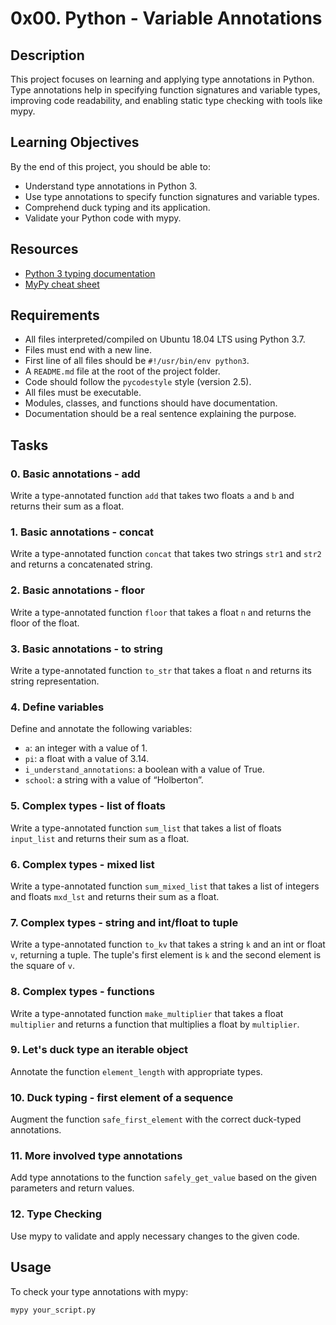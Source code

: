 # 0x00. Python - Variable Annotations

## Description

This project focuses on learning and applying type annotations in Python. Type annotations help in specifying function signatures and variable types, improving code readability, and enabling static type checking with tools like mypy.

## Learning Objectives

By the end of this project, you should be able to:

- Understand type annotations in Python 3.
- Use type annotations to specify function signatures and variable types.
- Comprehend duck typing and its application.
- Validate your Python code with mypy.

## Resources

- [Python 3 typing documentation](https://docs.python.org/3/library/typing.html)
- [MyPy cheat sheet](https://mypy.readthedocs.io/en/stable/cheat_sheet_py3.html)

## Requirements

- All files interpreted/compiled on Ubuntu 18.04 LTS using Python 3.7.
- Files must end with a new line.
- First line of all files should be `#!/usr/bin/env python3`.
- A `README.md` file at the root of the project folder.
- Code should follow the `pycodestyle` style (version 2.5).
- All files must be executable.
- Modules, classes, and functions should have documentation.
- Documentation should be a real sentence explaining the purpose.

## Tasks

### 0. Basic annotations - add

Write a type-annotated function `add` that takes two floats `a` and `b` and returns their sum as a float.

### 1. Basic annotations - concat

Write a type-annotated function `concat` that takes two strings `str1` and `str2` and returns a concatenated string.

### 2. Basic annotations - floor

Write a type-annotated function `floor` that takes a float `n` and returns the floor of the float.

### 3. Basic annotations - to string

Write a type-annotated function `to_str` that takes a float `n` and returns its string representation.

### 4. Define variables

Define and annotate the following variables:

- `a`: an integer with a value of 1.
- `pi`: a float with a value of 3.14.
- `i_understand_annotations`: a boolean with a value of True.
- `school`: a string with a value of “Holberton”.

### 5. Complex types - list of floats

Write a type-annotated function `sum_list` that takes a list of floats `input_list` and returns their sum as a float.

### 6. Complex types - mixed list

Write a type-annotated function `sum_mixed_list` that takes a list of integers and floats `mxd_lst` and returns their sum as a float.

### 7. Complex types - string and int/float to tuple

Write a type-annotated function `to_kv` that takes a string `k` and an int or float `v`, returning a tuple. The tuple's first element is `k` and the second element is the square of `v`.

### 8. Complex types - functions

Write a type-annotated function `make_multiplier` that takes a float `multiplier` and returns a function that multiplies a float by `multiplier`.

### 9. Let's duck type an iterable object

Annotate the function `element_length` with appropriate types.

### 10. Duck typing - first element of a sequence

Augment the function `safe_first_element` with the correct duck-typed annotations.

### 11. More involved type annotations

Add type annotations to the function `safely_get_value` based on the given parameters and return values.

### 12. Type Checking

Use mypy to validate and apply necessary changes to the given code.

## Usage

To check your type annotations with mypy:

```sh
mypy your_script.py
